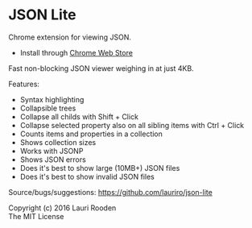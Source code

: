 [Chrome Web Store]: https://chrome.google.com/webstore/detail/json-lite/acacmjcicejlmjcheoklfdchempahoag


JSON Lite
=========

Chrome extension for viewing JSON.

 * Install through [Chrome Web Store]

Fast non-blocking JSON viewer weighing in at just 4KB.

Features:

 * Syntax highlighting
 * Collapsible trees
 * Collapse all childs with Shift + Click
 * Collapse selected property also on all sibling items with Ctrl + Click
 * Counts items and properties in a collection
 * Shows collection sizes
 * Works with JSONP
 * Shows JSON errors
 * Does it's best to show large (10MB+) JSON files
 * Does it's best to show invalid JSON files

Source/bugs/suggestions: https://github.com/lauriro/json-lite

Copyright (c) 2016 Lauri Rooden  
The MIT License

